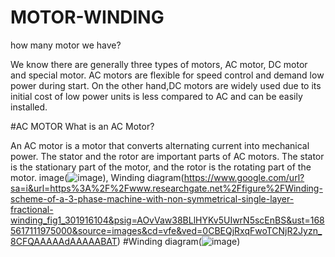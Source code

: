 # MOTOR-WINDING
how many motor we have?

We know there are generally three types of motors, AC motor, DC motor and special motor. AC motors are flexible for speed control and demand low power during start.
On the other hand,DC motors are widely used due to its initial cost of low power units is less compared to AC and can be easily installed.

#AC MOTOR
What is an AC Motor?

An AC motor is a motor that converts alternating current into mechanical power. The stator and the rotor are important parts of AC motors. The stator is the stationary part of the motor, and the rotor is the rotating part of the motor.
image(![image](https://user-images.githubusercontent.com/105424030/198822337-72e09e87-dd49-43b6-88e7-5a9a99ff0a4c.png)),
Winding diagram(https://www.google.com/url?sa=i&url=https%3A%2F%2Fwww.researchgate.net%2Ffigure%2FWinding-scheme-of-a-3-phase-machine-with-non-symmetrical-single-layer-fractional-winding_fig1_301916104&psig=AOvVaw38BLlHYKv5UIwrN5scEnBS&ust=1685617111975000&source=images&cd=vfe&ved=0CBEQjRxqFwoTCNjR2Jyzn_8CFQAAAAAdAAAAABAT)
#Winding diagram(![image](https://github.com/Muhsine562/MOTOR-WINDING/assets/105424030/889216b9-85f3-4f51-9f2f-af9dc37a5eba))
